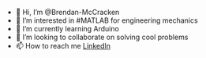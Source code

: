 - 👋 Hi, I’m @Brendan-McCracken
- 👀 I’m interested in #MATLAB for engineering mechanics 
- 🌱 I’m currently learning Arduino
- 💞️ I’m looking to collaborate on solving cool problems
- 📫 How to reach me [LinkedIn](https://www.linkedin.com/in/brendan-mccracken-pe/)

<!---
Brendan-McCracken/Brendan-McCracken is a ✨ special ✨ repository because its `README.md` (this file) appears on your GitHub profile.
You can click the Preview link to take a look at your changes.
--->
